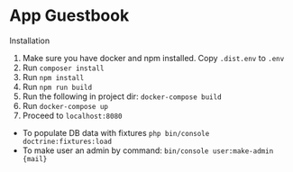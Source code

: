 App Guestbook
=

Installation

1. Make sure you have docker and npm installed. Copy `.dist.env` to `.env`
2. Run `composer install`
3. Run `npm install`
4. Run `npm run build`
5. Run the following in project dir: `docker-compose build`
6. Run `docker-compose up`
7. Proceed to `localhost:8080`

- To populate DB data with fixtures `php bin/console doctrine:fixtures:load`
- To make user an admin by command: `bin/console user:make-admin {mail}`